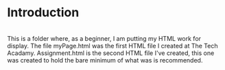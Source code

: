 # Introduction
<br />
This is a folder where, as a beginner, I am putting my HTML work for display.
The file myPage.html was the first HTML file I created at The Tech Acadamy.
Assignment.html is the second HTML file I've created, this one was created to hold the bare minimum of what was is recommended.
